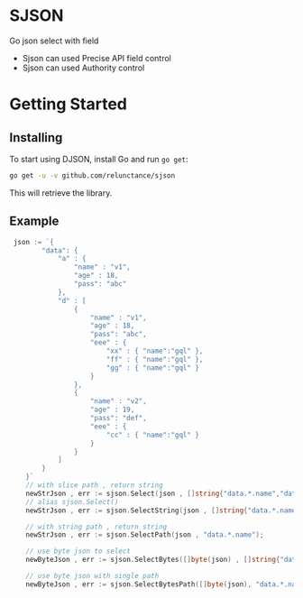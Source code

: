 # SJSON
Go json select with field
* Sjson can used Precise API field control
* Sjson can used Authority control



Getting Started
===============


Installing
----------

To start using DJSON, install Go and run `go get`:

```sh
go get -u -v github.com/relunctance/sjson
```

This will retrieve the library.


Example
----------

```go
 json := `{
		"data":	{
			"a" : {
				"name" : "v1",
				"age" : 18,
				"pass": "abc"
			},
			"d" : [
				{
					"name" : "v1",
					"age" : 18,
					"pass": "abc",
					"eee" : {
						"xx" : { "name":"gql" },
						"ff" : { "name":"gql" },
						"gg" : { "name":"gql" }
					}
				},
				{
					"name" : "v2",
					"age" : 19,
					"pass": "def",
					"eee" : { 
                        "cc" : { "name":"gql" } 
                    }
				}
			]
		}
	}`
    // with slice path , return string
    newStrJson , err := sjson.Select(json , []string{"data.*.name","data.d.#.eee.*.name"});
    // alias sjson.Select()
    newStrJson , err := sjson.SelectString(json , []string{"data.*.name","data.d.#.eee.*.name"});

    // with string path , return string
    newStrJson , err := sjson.SelectPath(json , "data.*.name");

    // use byte json to select
    newByteJson , err := sjson.SelectBytes([]byte(json) , []string{"data.*.name","data.d.#.eee.*.name"}));

    // use byte json with single path
    newByteJson , err := sjson.SelectBytesPath([]byte(json), "data.*.name")


```
